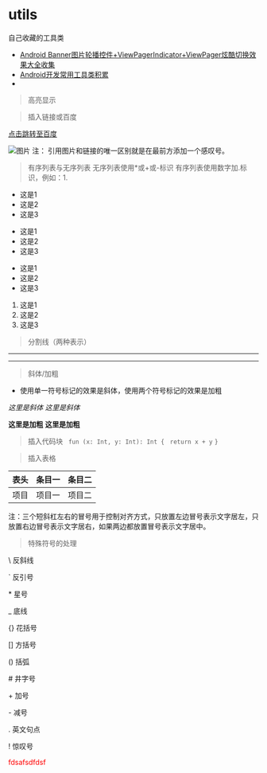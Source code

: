 # utils
自己收藏的工具类
 - [Android Banner图片轮播控件+ViewPagerIndicator+ViewPager炫酷切换效果大全收集](https://blog.csdn.net/u014133119/article/details/80954317)
 - [Android开发常用工具类积累](https://www.jianshu.com/p/6784800b5cc9)
 - []()

> 高亮显示

> 插入链接或百度

 [点击跳转至百度](http://www.baidu.com)
 

 ![图片](https://upload-images.jianshu.io/upload_images/703764-605e3cc2ecb664f6.jpg?imageMogr2/auto-orient/strip%7CimageView2/2/w/1240)
 注： 引用图片和链接的唯一区别就是在最前方添加一个感叹号。
 
 > 有序列表与无序列表
 无序列表使用*或+或-标识
 有序列表使用数字加.标识，例如：1.
 
 * 这是1
 * 这是2
 * 这是3
 
 + 这是1
 + 这是2
 + 这是3
 
 - 这是1
 - 这是2
 - 这是3

 1. 这是1
 2. 这是2
 3. 这是3


> 分割线（两种表示）
***
---

> 斜体/加粗

- 使用单一符号标记的效果是斜体，使用两个符号标记的效果是加粗

*这里是斜体*
_这里是斜体_

**这里是加粗**
__这里是加粗__

> 插入代码块
`
fun (x: Int, y: Int): Int {`
 ` return x + y`
`}`

> 插入表格

表头|条目一|条目二
:---:|:---:|:---:
项目|项目一|项目二




注：三个短斜杠左右的冒号用于控制对齐方式，只放置左边冒号表示文字居左，只放置右边冒号表示文字居右，如果两边都放置冒号表示文字居中。

> 特殊符号的处理

\\   反斜线

\`   反引号

\*   星号

\_   底线

\{\}  花括号

\[\]  方括号

\(\)  括弧

\#   井字号

\+   加号

\-   减号

\.   英文句点

\!   惊叹号


<font color='#ff0000'>fdsafsdfdsf</font>





















 
